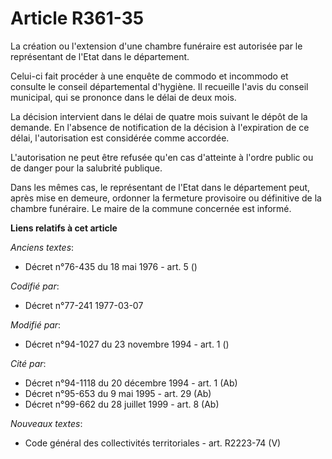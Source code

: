 # Article R361-35

La création ou l'extension d'une chambre funéraire est autorisée par le représentant de l'Etat dans le département.

Celui-ci fait procéder à une enquête de commodo et incommodo et consulte le conseil départemental d'hygiène. Il recueille
l'avis du conseil municipal, qui se prononce dans le délai de deux mois.

La décision intervient dans le délai de quatre mois suivant le dépôt de la demande. En l'absence de notification de la
décision à l'expiration de ce délai, l'autorisation est considérée comme accordée.

L'autorisation ne peut être refusée qu'en cas d'atteinte à l'ordre public ou de danger pour la salubrité publique.

Dans les mêmes cas, le représentant de l'Etat dans le département peut, après mise en demeure, ordonner la fermeture
provisoire ou définitive de la chambre funéraire. Le maire de la commune concernée est informé.

**Liens relatifs à cet article**

_Anciens textes_:

  - Décret n°76-435 du 18 mai 1976 - art. 5 ()

_Codifié par_:

  - Décret n°77-241 1977-03-07

_Modifié par_:

  - Décret n°94-1027 du 23 novembre 1994 - art. 1 ()

_Cité par_:

  - Décret n°94-1118 du 20 décembre 1994 - art. 1 (Ab)
  - Décret n°95-653 du 9 mai 1995 - art. 29 (Ab)
  - Décret n°99-662 du 28 juillet 1999 - art. 8 (Ab)

_Nouveaux textes_:

  - Code général des collectivités territoriales - art. R2223-74 (V)
